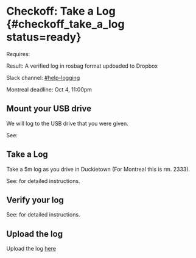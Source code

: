 # Checkoff: Take a Log {#checkoff_take_a_log status=ready}

<div class='requirements' markdown='1'>

Requires: [](#checkoff_assembly_configuration)

Result: A verified log in rosbag format updoaded to Dropbox

</div>

Slack channel: [#help-logging](https://duckietown.slack.com/archives/C78M6FL6L)

Montreal deadline: Oct 4, 11:00pm

## Mount your USB drive

We will log to the USB drive that you were given.

See: [](#mounting-usb)

## Take a Log

Take a 5m log as you drive in Duckietown (For Montreal this is rm. 2333).

See: [](#take-a-log) for detailed instructions.

## Verify your log

See: [](#verify-a-log) for detailed instructions.


## Upload the log

Upload the log [here](https://www.dropbox.com/request/0bESmFHuGHGNVBnce3XI)


